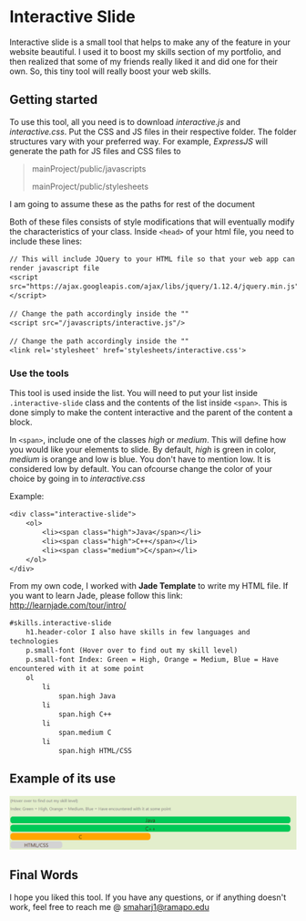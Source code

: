 # Interactive Slide
Interactive slide is a small tool that helps to make any of the feature in your website beautiful. I used it to boost my skills section of my portfolio, and then realized that some of my friends really liked it and did one for their own.
So, this tiny tool will really boost your web skills.

## Getting started
To use this tool, all you need is to download *interactive.js* and *interactive.css*. Put the CSS and JS files in their respective folder. The folder structures vary with your preferred way.
For example, *ExpressJS* will generate the path for JS files and CSS files to
> mainProject/public/javascripts
>
> mainProject/public/stylesheets

I am going to assume these as the paths for rest of the document

Both of these files consists of style modifications that will eventually modify the characteristics of your class.
Inside `<head>` of your html file, you need to include these lines:

    // This will include JQuery to your HTML file so that your web app can render javascript file
    <script src="https://ajax.googleapis.com/ajax/libs/jquery/1.12.4/jquery.min.js"></script>
    
    // Change the path accordingly inside the ""
    <script src="/javascripts/interactive.js"/>

    // Change the path accordingly inside the ""
    <link rel='stylesheet' href='stylesheets/interactive.css'>

### Use the tools
This tool is used inside the list. You will need to put your list inside `.interactive-slide` class and the contents of the list inside `<span>`. This is done simply to make the content interactive and the parent of the content 
a block. 

In `<span>`, include one of the classes *high* or *medium*. This will define how you would like your elements to slide. By default, *high* is green in color, *medium* is orange and low is blue. You don't have to mention low. 
It is considered low by default. You can ofcourse change the color of your choice by going in to *interactive.css*

Example: 

    <div class="interactive-slide">
        <ol>
            <li><span class="high">Java</span></li>
            <li><span class="high">C++</span></li>
            <li><span class="medium">C</span></li>
        </ol>
    </div>

From my own code, I worked with **Jade Template** to write my HTML file. If you want to learn Jade, please follow this link: http://learnjade.com/tour/intro/

    #skills.interactive-slide
        h1.header-color I also have skills in few languages and technologies
        p.small-font (Hover over to find out my skill level)
        p.small-font Index: Green = High, Orange = Medium, Blue = Have encountered with it at some point
        ol
            li
                span.high Java 
            li
                span.high C++
            li
                span.medium C
            li
                span.high HTML/CSS

## Example of its use
![Alt text](https://github.com/smaharj1/Interactive-Slider/blob/master/Capture.PNG?raw=true "Example view")


## Final Words
I hope you liked this tool. If you have any questions, or if anything doesn't work, feel free to reach me @ smaharj1@ramapo.edu
